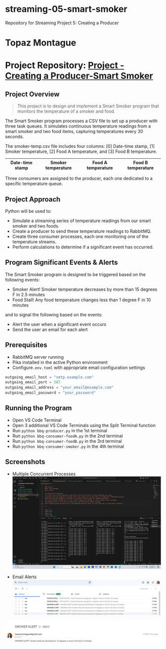 # streaming-05-smart-smoker
Repository for Streaming Project 5: Creating a Producer

# Topaz Montague

# Project Repository: [Project  - Creating a Producer-Smart Smoker](https://github.com/tfmontague/streaming-05-smart-smoker)

## Project Overview

> This project is to design and implement a Smart Smoker program that monitors the temperature of a smoker and food.

The Smart Smoker program processes a CSV file to set up a producer with three task queues. It simulates continuous temperature readings from a smart smoker and two food items, capturing temperatures every 30 seconds.

The smoker-temp.csv file includes four columns: [0] Date-time stamp, [1] Smoker temperature, [2] Food A temperature, and [3] Food B temperature.

| Date-time stamp | Smoker temperature | Food A temperature | Food B temperature |
|-----------------|--------------------|--------------------|--------------------|

Three consumers are assigned to the producer, each one dedicated to a specific temperature queue.

## Project Approach

Python will be used to:

- Simulate a streaming series of temperature readings from our smart smoker and two foods.
- Create a producer to send these temperature readings to RabbitMQ.
- Create three consumer processes, each one monitoring one of the temperature streams. 
- Perform calculations to determine if a significant event has occurred.

## Program Significant Events & Alerts

The Smart Smoker program is designed to be triggered based on the following events:

- Smoker Alert! Smoker temperature decreases by more than 15 degrees F in 2.5 minutes
- Food Stall! Any food temperature changes less than 1 degree F in 10 minutes

and to signal the following based on the events:

- Alert the user when a significant event occurs
- Send the user an email for each alert

## Prerequisites

- RabbitMQ server running
- Pika installed in the active Python environment
- Configure`.env.toml` with appropriate email configuration settings

```python
outgoing_email_host = "smtp.example.com"
outgoing_email_port = 587
outgoing_email_address = "your_email@example.com"
outgoing_email_password = "your_password"
```

## Running the Program

- Open VS Code Terminal
- Open 3 additional VS Code Terminals using the Split Terminal function
- Run `python bbq-producer.py` in the 1st terminal
- Run `python bbq-consumer-foodA.py` in the 2nd terminal
- Run `python bbq-consumer-foodB.py` in the 3rd terminal
- Run `python bbq-consumer-smoker.py` in the 4th terminal

## Screenshots

- Multiple Concurrent Processes
![alt text](<Screenshot 2024-05-29 191842.png>)


- Email Alerts
![alt text](image.png)

![alt text](image-1.png)

